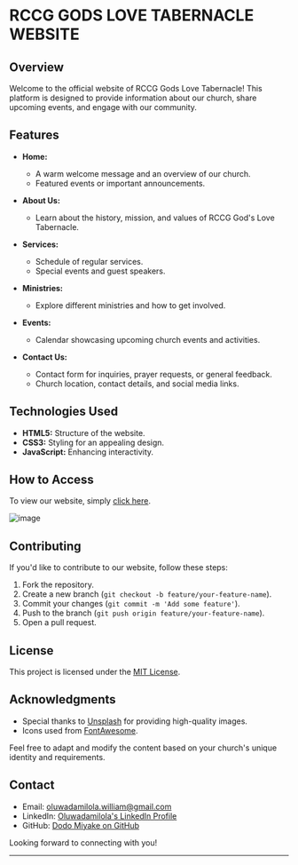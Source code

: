 # RCCG GODS LOVE TABERNACLE WEBSITE

## Overview

Welcome to the official website of RCCG Gods Love Tabernacle! This platform is designed to provide information about our church, share upcoming events, and engage with our community.

## Features

- **Home:**
  - A warm welcome message and an overview of our church.
  - Featured events or important announcements.

- **About Us:**
  - Learn about the history, mission, and values of RCCG God's Love Tabernacle.

- **Services:**
  - Schedule of regular services.
  - Special events and guest speakers.

- **Ministries:**
  - Explore different ministries and how to get involved.

- **Events:**
  - Calendar showcasing upcoming church events and activities.

- **Contact Us:**
  - Contact form for inquiries, prayer requests, or general feedback.
  - Church location, contact details, and social media links.

## Technologies Used

- **HTML5:** Structure of the website.
- **CSS3:** Styling for an appealing design.
- **JavaScript:** Enhancing interactivity.

## How to Access

To view our website, simply [click here]([#insert-your-website-url](https://dodomiyake.github.io/rccg-Godslovetabernacle/)).

![image](https://github.com/dodomiyake/rccg-Godslovetabernacle/assets/70576110/96a54182-efe6-49ea-87f8-91cda2a5f5ee)


## Contributing

If you'd like to contribute to our website, follow these steps:

1. Fork the repository.
2. Create a new branch (`git checkout -b feature/your-feature-name`).
3. Commit your changes (`git commit -m 'Add some feature'`).
4. Push to the branch (`git push origin feature/your-feature-name`).
5. Open a pull request.

## License

This project is licensed under the [MIT License](LICENSE.md).

## Acknowledgments

- Special thanks to [Unsplash](https://unsplash.com/) for providing high-quality images.
- Icons used from [FontAwesome](https://fontawesome.com/).

Feel free to adapt and modify the content based on your church's unique identity and requirements.


## Contact

- Email: [oluwadamilola.william@gmail.com](mailto:oluwadamilola.william@gmail.com)
- LinkedIn: [Oluwadamilola's LinkedIn Profile](https://www.linkedin.com/in/oluwadamilolaxajayi)
- GitHub: [Dodo Miyake on GitHub](https://github.com/dodomiyake)

Looking forward to connecting with you!

---
